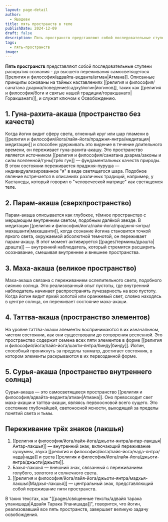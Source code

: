 ```yaml
---
layout: page-detail
author:
  - Яшодеви
title: пять пространств в теле
publishDate: 2024-12-09
draft: false
description: Пять пространств представляют собой последовательные ступени раскрытия сознания - до высшего переживания самосветящегося Атмана. Описанные принципы основаны на тайных наставлениях йогинов, таких как Горакшанатх, и служат ключом к Освобождению.
tags:
  - пять-пространств
image:
---
```

**Пять пространств** представляют собой последовательные ступени раскрытия сознания - до высшего переживания самосветящегося [[религия и философия/адвайта-веданта/атман|Атмана]]. Описанные принципы основаны на тайных наставлениях [[религия и философия/санатана дхарма/поведение/садху/йогин|йогинов]], таких как [[религия и философия/боги и святые нашей традиции/горакшанатх|Горакшанатх]], и служат ключом к Освобождению.

## 1. Гуна-рахита-акаша (пространство без качеств)
Когда йогин видит сферу света, огненный круг или шар пламени в [[религия и философия/йога/лайя-йога/праджня-янтра/медитация|медитации]] и способен удерживать это видение в течение длительного времени, он переживает гуна-рахита-акашу. Это пространство является источником [[религия и философия/санатана дхарма/законы и силы вселенной/гуны|трёх гун]] — фундаментальных качеств природы. В этом состоянии переживается праджня-пуруша — индивидуализированное "я" в виде светящегося шара. Подобное явление встречается в описаниях различных традиций, например, у Кастанеды, который говорил о "человеческой матрице" как светящемся теле.

## 2. Парам-акаша (сверхпространство)
Парам-акаша описывается как глубокое, тёмное пространство с мерцающим внутренним светом, подобным далёкой звезде. В медитации [[религия и философия/йога/лайя-йога/праджня-янтра/махашанти|махашанти]], когда сознание йогина становится точкой яркого света, окружаемой абсолютной темнотой, он переживает парам-акашу. В этот момент активируется [[pages/термины/драшта|драшта]] — внутренний наблюдатель, который стремится расширить осознавание, смешивая внутреннее и внешнее пространства.

## 3. Маха-акаша (великое пространство)
Маха-акаша связана с переживанием ослепительного света, подобного сиянию солнца. Это реализованный опыт пустоты, где внутренний наблюдатель начинает распространять лучезарность на всю пустоту. Когда йогин видит яркий золотой или оранжевый свет, словно находясь в центре солнца, он переживает состояние маха-акаши.

## 4. Таттва-акаша (пространство элементов)
На уровне таттва-акаши элементы воспринимаются в их изначальном, чистом состоянии, как они существовали до сотворения вселенной. Это пространство содержит семена всех пяти элементов в форме [[религия и философия/йога/лайя-йога/шакти-янтра/бинду|бинду]]. Йогин, способный проникнуть за пределы танматр, достигает состояния, в котором элементы раскрываются в их первозданной форме.

## 5. Сурья-акаша (пространство внутреннего солнца)
Сурья-акаша — это самосветящееся пространство [[религия и философия/адвайта-веданта/атман|Атмана]]. Оно превосходит свет маха-акаши и таттва-акаши, являясь первоосновой всего сущего. Это состояние глубочайшей, светоносной ясности, выходящей за пределы понятий света и тьмы.

## Переживание трёх знаков (лакшья)
1. [[религия и философия/йога/лайя-йога/джьоти-янтра/антар-лакшья|Антар-лакшья]] — внутренний знак, включающий переживание сушумны, звука [[религия и философия/йога/лайя-йога/нада-янтра/нада|нада]] и света [[религия и философия/йога/лайя-йога/джьоти-янтра/джьоти|джьоти]].
2. Бахья-лакшья — внешний знак, связанный с переживанием голубого, золотого и солнечного света.
3. [[религия и философия/йога/лайя-йога/джьоти-янтра/мадхья-лакшья|Мадхья-лакшья]] — центральный знак, представляющий собой переживание пяти пространств.

В таких текстах, как "[[pages/священные тексты/адвайя тарака упанишада|Адвайя Тарака Упанишада]]", говорится, что йогин, реализовавший все пять пространств, завершает великую задачу освобождения.